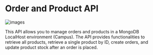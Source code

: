# Order and Product API

![images](https://github.com/user-attachments/assets/6117274e-15f7-440d-8f67-09cfb57f4ff8)

This API allows you to manage orders and products in a MongoDB LocalHost environment (Campus). The API provides functionalities to retrieve all products, retrieve a single product by ID, create orders, and update product stock after an order is placed.


